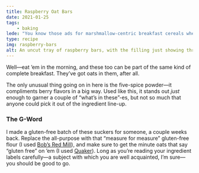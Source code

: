 ```yaml
---
title: Raspberry Oat Bars
date: 2021-01-25
tags: 
    - baking
lede: "You know those ads for marshmallow-centric breakfast cereals where they say they’re “part of a complete breakfast,” then show a tiny bowl of cereal, two grapefruits, six bran muffins, a ceasar salad, and a fistful of multivitamins sandwiched between two blocks of tofu?"
type: recipe
img: raspberry-bars
alt: An uncut tray of raspberry bars, with the filling just showing through the topping in places.
---
```


Well—eat ’em in the morning, and these too can be part of the same kind of complete breakfast. They’ve got oats in them, after all.

The only unusual thing going on in here is the five-spice powder—it compliments berry flavors in a big way. Used like this, it stands out _just_ enough to garner a couple of “what’s in these”-es, but not so much that anyone could pick it out of the ingredient line-up.

### The G-Word

I made a gluten-free batch of these suckers for someone, a couple weeks back. Replace the all-purpose with that “measure for measure” gluten-free flour (I used [Bob’s Red Mill](https://www.bobsredmill.com/shop/gluten-free/gluten-free-1-to-1-baking-flour.html)), and make sure to get the minute oats that say “gluten free” on ’em (I used [Quaker](https://www.quakeroats.com/products/hot-cereals/Gluten-Free-Quick-one-minute-oats)). Long as you’re reading your ingredient labels carefully—a subject with which you are well acquainted, I’m sure—you should be good to go.


